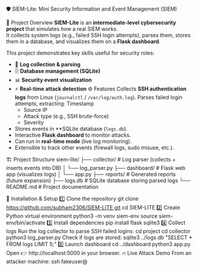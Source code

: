 🛡️ SIEM-Lite: Mini Security Information and Event Management (SIEM)

📌 Project Overview
**SIEM-Lite** is an **intermediate-level cybersecurity project** that simulates how a real SIEM works.  
It collects system logs (e.g., failed SSH login attempts), parses them, stores them in a database, and visualizes them on a **Flask dashboard**.  

This project demonstrates key skills useful for security roles:
- 🔎 **Log collection & parsing**
- 🗄️ **Database management (SQLite)**
- 📊 **Security event visualization**
- ⚡ **Real-time attack detection**
⚙️ Features
Collects **SSH authentication logs** from Linux (`journalctl` / `/var/log/auth.log`).
Parses failed login attempts, extracting:
 Timestamp
  - Source IP
  - Attack type (e.g., SSH brute-force)
  - Severity
- Stores events in **SQLite database (`logs.db`).
- Interactive **Flask dashboard** to monitor attacks.
- Can run in **real-time mode** (live log monitoring).
- Extensible to track other events (firewall logs, sudo misuse, etc.).

🏗️ Project Structure
siem-lite/
├── collector/ # Log parser (collects + inserts events into DB)
│ └── log_parser.py
├── dashboard/ # Flask web app (visualizes logs)
│ └── app.py
├── reports/ # Generated reports (future expansion)
├── logs.db # SQLite database storing parsed logs
└── README.md # Project documentation

🚀 Installation & Setup
1️⃣ Clone the repository
git clone https://github.com/subham2306/SIEM-LITE.git
cd SIEM-LITE
2️⃣ Create Python virtual environment
python3 -m venv siem-env
source siem-env/bin/activate
3️⃣ Install dependencies
pip install flask sqlite3
4️⃣ Collect logs
Run the log collector to parse SSH failed logins:
cd project
cd collector
python3 log_parser.py
Check if logs are stored:
sqlite3 ../logs.db "SELECT * FROM logs LIMIT 5;"
5️⃣ Launch dashboard
cd ../dashboard
python3 app.py
Open 👉 http://localhost:5000 in your browser.
🔥 Live Attack Demo
From an attacker machine:
ssh fakeuser@<server-ip>
